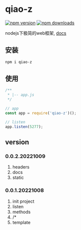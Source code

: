# qiao-z
[![npm version](https://img.shields.io/npm/v/qiao-z.svg?style=flat-square)](https://www.npmjs.org/package/qiao-z)
[![npm downloads](https://img.shields.io/npm/dm/qiao-z.svg?style=flat-square)](https://npm-stat.com/charts.html?package=qiao-z)

nodejs下极简的web框架, [docs](https://code.insistime.com/qiao-z)

## 安装
```bash
npm i qiao-z
```

## 使用
```javascript
/**
 * |-- app.js
 */

// app
const app = require('qiao-z')();

// listen
app.listen(5277);
```

## version
### 0.0.2.20221009
1. headers
2. docs
3. static

### 0.0.1.20221008
1. init project
2. listen
3. methods
4. /*
5. template
